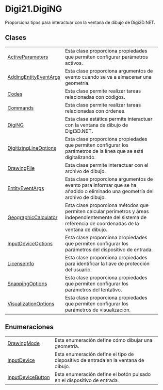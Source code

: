 # Digi21.DigiNG

Proporciona tipos para interactuar con la ventana de dibujo de Digi3D.NET.

## Clases

|  |  |
| :--- | :--- |
| [ActiveParameters](clases/activeparameters.md) | Esta clase proporciona propiedades que permiten configurar parámetros activos. |
| [AddingEntityEventArgs](clases/addingentityeventargs.md) | Esta clase proporciona argumentos de evento cuando se va a almacenar una geometría. |
| [Codes](clases/codes.md) | Esta clase permite realizar tareas relacionadas con códigos. |
| [Commands](clases/commands.md) | Esta clase permite realizar tareas relacionadas con órdenes. |
| [DigiNG](clases/diging/) | Esta clase estática permite interactuar con la ventana de dibujo de Digi3D.NET. |
| [DigitizingLineOptions](clases/digitizinglineoptions.md) | Esta clase proporciona propiedades que permiten configurar los parámetros de la línea que se está digitalizando. |
| [DrawingFile](clases/drawingfile.md) | Esta clase permite interactuar con el archivo de dibujo. |
| [EntityEventArgs](clases/entityeventargs.md) | Esta clase proporciona argumentos de evento para informar que se ha añadido o eliminado una geometría del archivo de dibujo. |
| [GeographicCalculator](clases/geographiccalculator.md) | Esta clase proporciona métodos que permiten calcular perímetros y áreas independientemente del sistema de referencia de coordenadas de la ventana de dibujo. |
| [InputDeviceOptions](clases/inputdeviceoptions.md) | Esta clase proporciona propiedades que permiten configurar los parámetros del dispositivo de entrada. |
| [LicenseInfo](clases/licenseinfo.md) | Esta clase proporciona propiedades para identificar la llave de protección del usuario. |
| [SnappingOptions](clases/snappingoptions.md) | Esta clase proporciona propiedades que permiten configurar los parámetros del tentativo. |
| [VisualizationOptions](clases/visualizationoptions.md) | Esta clase proporciona propiedades que permiten configurar los parámetros de visualización. |

## Enumeraciones

|  |  |
| :--- | :--- |
| [DrawingMode](enumeraciones/drawingmode.md) | Esta enumeración define cómo dibujar una geometría. |
| [InputDevice](enumeraciones/inputdevice.md) | Esta enumeración define el tipo de dispositivo de entrada en la ventana de dibujo. |
| [InputDeviceButton](enumeraciones/inputdevicebutton.md) | Esta enumeración define el botón pulsado en el dispositivo de entrada. |

